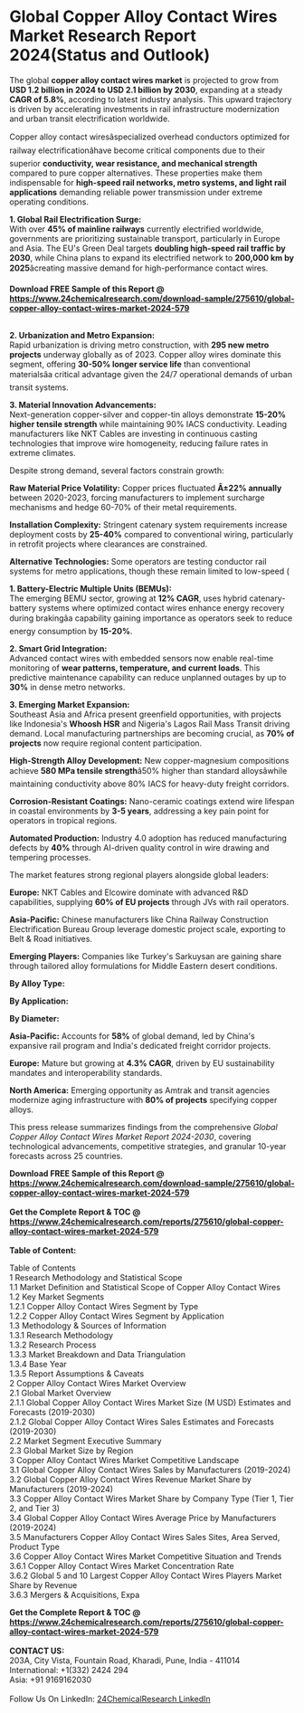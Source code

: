 <h1>Global Copper Alloy Contact Wires Market Research Report 2024(Status and Outlook)</h1><p>The global <strong>copper alloy contact wires market</strong> is projected to grow from <strong>USD 1.2 billion in 2024 to USD 2.1 billion by 2030</strong>, expanding at a steady <strong>CAGR of 5.8%</strong>, according to latest industry analysis. This upward trajectory is driven by accelerating investments in rail infrastructure modernization and urban transit electrification worldwide.</p><p>Copper alloy contact wiresâspecialized overhead conductors optimized for railway electrificationâhave become critical components due to their superior <strong>conductivity, wear resistance, and mechanical strength</strong> compared to pure copper alternatives. These properties make them indispensable for <strong>high-speed rail networks, metro systems, and light rail applications</strong> demanding reliable power transmission under extreme operating conditions.</p><p><strong>1. Global Rail Electrification Surge:</strong><br>
With over <strong>45% of mainline railways</strong> currently electrified worldwide, governments are prioritizing sustainable transport, particularly in Europe and Asia. The EU's Green Deal targets <strong>doubling high-speed rail traffic by 2030</strong>, while China plans to expand its electrified network to <strong>200,000 km by 2025</strong>âcreating massive demand for high-performance contact wires.</p><div><b>Download FREE Sample of this Report @ 
            <a href="https://www.24chemicalresearch.com/download-sample/275610/global-copper-alloy-contact-wires-market-2024-579">
            https://www.24chemicalresearch.com/download-sample/275610/global-copper-alloy-contact-wires-market-2024-579</a></b></div><br><p><strong>2. Urbanization and Metro Expansion:</strong><br>
Rapid urbanization is driving metro construction, with <strong>295 new metro projects</strong> underway globally as of 2023. Copper alloy wires dominate this segment, offering <strong>30-50% longer service life</strong> than conventional materialsâa critical advantage given the 24/7 operational demands of urban transit systems.</p><p><strong>3. Material Innovation Advancements:</strong><br>
Next-generation copper-silver and copper-tin alloys demonstrate <strong>15-20% higher tensile strength</strong> while maintaining 90% IACS conductivity. Leading manufacturers like NKT Cables are investing in continuous casting technologies that improve wire homogeneity, reducing failure rates in extreme climates.</p><p>Despite strong demand, several factors constrain growth:</p><p><strong>Raw Material Price Volatility:</strong> Copper prices fluctuated <strong>Â±22% annually</strong> between 2020-2023, forcing manufacturers to implement surcharge mechanisms and hedge 60-70% of their metal requirements.</p><p><strong>Installation Complexity:</strong> Stringent catenary system requirements increase deployment costs by <strong>25-40%</strong> compared to conventional wiring, particularly in retrofit projects where clearances are constrained.</p><p><strong>Alternative Technologies:</strong> Some operators are testing conductor rail systems for metro applications, though these remain limited to low-speed (
	</p><p><strong>1. Battery-Electric Multiple Units (BEMUs):</strong><br>
The emerging BEMU sector, growing at <strong>12% CAGR</strong>, uses hybrid catenary-battery systems where optimized contact wires enhance energy recovery during brakingâa capability gaining importance as operators seek to reduce energy consumption by <strong>15-20%</strong>.</p><p><strong>2. Smart Grid Integration:</strong><br>
Advanced contact wires with embedded sensors now enable real-time monitoring of <strong>wear patterns, temperature, and current loads</strong>. This predictive maintenance capability can reduce unplanned outages by up to <strong>30%</strong> in dense metro networks.</p><p><strong>3. Emerging Market Expansion:</strong><br>
Southeast Asia and Africa present greenfield opportunities, with projects like Indonesia's <strong>Whoosh HSR</strong> and Nigeria's Lagos Rail Mass Transit driving demand. Local manufacturing partnerships are becoming crucial, as <strong>70% of projects</strong> now require regional content participation.</p><p><strong>High-Strength Alloy Development:</strong> New copper-magnesium compositions achieve <strong>580 MPa tensile strength</strong>â50% higher than standard alloysâwhile maintaining conductivity above 80% IACS for heavy-duty freight corridors.</p><p><strong>Corrosion-Resistant Coatings:</strong> Nano-ceramic coatings extend wire lifespan in coastal environments by <strong>3-5 years</strong>, addressing a key pain point for operators in tropical regions.</p><p><strong>Automated Production:</strong> Industry 4.0 adoption has reduced manufacturing defects by <strong>40%</strong> through AI-driven quality control in wire drawing and tempering processes.</p><p>The market features strong regional players alongside global leaders:</p><p><strong>Europe:</strong> NKT Cables and Elcowire dominate with advanced R&amp;D capabilities, supplying <strong>60% of EU projects</strong> through JVs with rail operators.</p><p><strong>Asia-Pacific:</strong> Chinese manufacturers like China Railway Construction Electrification Bureau Group leverage domestic project scale, exporting to Belt &amp; Road initiatives.</p><p><strong>Emerging Players:</strong> Companies like Turkey's Sarkuysan are gaining share through tailored alloy formulations for Middle Eastern desert conditions.</p><p><strong>By Alloy Type:</strong></p><p><strong>By Application:</strong></p><p><strong>By Diameter:</strong></p><p><strong>Asia-Pacific:</strong> Accounts for <strong>58%</strong> of global demand, led by China's expansive rail program and India's dedicated freight corridor projects.</p><p><strong>Europe:</strong> Mature but growing at <strong>4.3% CAGR</strong>, driven by EU sustainability mandates and interoperability standards.</p><p><strong>North America:</strong> Emerging opportunity as Amtrak and transit agencies modernize aging infrastructure with <strong>80% of projects</strong> specifying copper alloys.</p><p>This press release summarizes findings from the comprehensive <em>Global Copper Alloy Contact Wires Market Report 2024-2030</em>, covering technological advancements, competitive strategies, and granular 10-year forecasts across 25 countries.</p><div><b>Download FREE Sample of this Report @ 
            <a href="https://www.24chemicalresearch.com/download-sample/275610/global-copper-alloy-contact-wires-market-2024-579">
            https://www.24chemicalresearch.com/download-sample/275610/global-copper-alloy-contact-wires-market-2024-579</a></b></div><br><div><b>Get the Complete Report & TOC @ 
            <a href="https://www.24chemicalresearch.com/reports/275610/global-copper-alloy-contact-wires-market-2024-579">
            https://www.24chemicalresearch.com/reports/275610/global-copper-alloy-contact-wires-market-2024-579</a></b></div><br>
            <b>Table of Content:</b><p>Table of Contents<br />
1 Research Methodology and Statistical Scope<br />
1.1 Market Definition and Statistical Scope of Copper Alloy Contact Wires<br />
1.2 Key Market Segments<br />
1.2.1 Copper Alloy Contact Wires Segment by Type<br />
1.2.2 Copper Alloy Contact Wires Segment by Application<br />
1.3 Methodology & Sources of Information<br />
1.3.1 Research Methodology<br />
1.3.2 Research Process<br />
1.3.3 Market Breakdown and Data Triangulation<br />
1.3.4 Base Year<br />
1.3.5 Report Assumptions & Caveats<br />
2 Copper Alloy Contact Wires Market Overview<br />
2.1 Global Market Overview<br />
2.1.1 Global Copper Alloy Contact Wires Market Size (M USD) Estimates and Forecasts (2019-2030)<br />
2.1.2 Global Copper Alloy Contact Wires Sales Estimates and Forecasts (2019-2030)<br />
2.2 Market Segment Executive Summary<br />
2.3 Global Market Size by Region<br />
3 Copper Alloy Contact Wires Market Competitive Landscape<br />
3.1 Global Copper Alloy Contact Wires Sales by Manufacturers (2019-2024)<br />
3.2 Global Copper Alloy Contact Wires Revenue Market Share by Manufacturers (2019-2024)<br />
3.3 Copper Alloy Contact Wires Market Share by Company Type (Tier 1, Tier 2, and Tier 3)<br />
3.4 Global Copper Alloy Contact Wires Average Price by Manufacturers (2019-2024)<br />
3.5 Manufacturers Copper Alloy Contact Wires Sales Sites, Area Served, Product Type<br />
3.6 Copper Alloy Contact Wires Market Competitive Situation and Trends<br />
3.6.1 Copper Alloy Contact Wires Market Concentration Rate<br />
3.6.2 Global 5 and 10 Largest Copper Alloy Contact Wires Players Market Share by Revenue<br />
3.6.3 Mergers & Acquisitions, Expa</p><div><b>Get the Complete Report & TOC @ 
            <a href="https://www.24chemicalresearch.com/reports/275610/global-copper-alloy-contact-wires-market-2024-579">
            https://www.24chemicalresearch.com/reports/275610/global-copper-alloy-contact-wires-market-2024-579</a></b></div><br><b>CONTACT US:</b><br>
            203A, City Vista, Fountain Road, Kharadi, Pune, India - 411014<br>
            International: +1(332) 2424 294<br>
            Asia: +91 9169162030 <br><br>
            Follow Us On LinkedIn: <a href="https://www.linkedin.com/company/24chemicalresearch/">24ChemicalResearch LinkedIn</a>